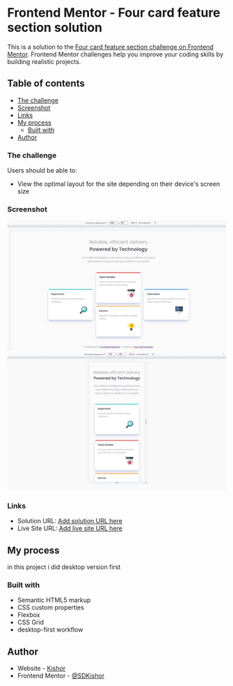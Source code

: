 # Frontend Mentor - Four card feature section solution

This is a solution to the [Four card feature section challenge on Frontend Mentor](https://www.frontendmentor.io/challenges/four-card-feature-section-weK1eFYK). Frontend Mentor challenges help you improve your coding skills by building realistic projects.

## Table of contents

- [The challenge](#the-challenge)
- [Screenshot](#screenshot)
- [Links](#links)
- [My process](#my-process)
  - [Built with](#built-with)
- [Author](#author)

### The challenge

Users should be able to:

- View the optimal layout for the site depending on their device's screen size

### Screenshot

  <img src="./ScreenShot/Screenshot 2021-12-23 002128.jpg" alt="">
  <img src="./ScreenShot/Screenshot 2021-12-23 002148.jpg" alt="">

### Links

- Solution URL: [Add solution URL here](https://your-solution-url.com)
- Live Site URL: [Add live site URL here](https://your-live-site-url.com)

## My process

in this project i did desktop version first

### Built with

- Semantic HTML5 markup
- CSS custom properties
- Flexbox
- CSS Grid
- desktop-first workflow

## Author

- Website - [Kishor](https://www.your-site.com)
- Frontend Mentor - [@SDKishor](https://www.frontendmentor.io/profile/SDKishor)
